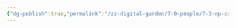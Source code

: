 ```yaml
---
{"dg-publish":true,"permalink":"/zz-digital-garden/7-0-people/7-3-np-cs/7-3-1-np-cs-mo-c/","title":"NPCs Overview"}
---
```


